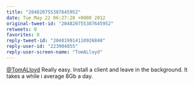 ```yaml
---
title: "204820755387645952"
date: Tue May 22 06:27:28 +0000 2012
original-tweet-id: "204820755387645952"
retweets: 0
favorites: 0
reply-tweet-id: "204819914110926848"
reply-user-id: "223904855"
reply-user-screen-name: "TomALloyd"
---
```

<a href="https://twitter.com/TomALloyd">@TomALloyd</a> Really easy. Install a client and leave in the background. It takes a while i average 8Gb a day.
